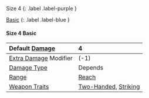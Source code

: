 Size 4
{: .label .label-purple }

[Basic](Game/Designing-Weapons#Basic)
{: .label .label-blue }

#### Size 4 Basic

| Default [Damage](Core/Weapons#Damage)                     | 4                                                                                |
| :-------------------------------------------------------- | :------------------------------------------------------------------------------- |
| [Extra Damage](Game/Core/Attacks#Extra%20Damage) Modifier | (-1)                                                                             |
| [Damage Type](Core/Weapons#Damage%20Type)                 | Depends                                                                          |
| [Range](Core/Weapons#Range)                               | [Reach](Core/Movement#Reach)                                                     |
| [Weapon Traits](Core/Weapon-Traits)                       | [Two-Handed](Game/Core/Blocks/Two-Handed), [Striking](Game/Core/Blocks/Striking) |
